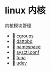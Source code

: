 # linux 内核

内核模块管理

* 📄 [cgroups](siyuan://blocks/20240414212933-txv8edc)
* 📄 [dattobd](siyuan://blocks/20231110105237-toah5db)
* 📄 [namespace](siyuan://blocks/20240414213106-fspib9h)
* 📄 [sysctl.conf](siyuan://blocks/20231110105237-0j1zwg6)
* 📄 [tuna](siyuan://blocks/20240418114400-4dvd0xp)
* 📄 [udev](siyuan://blocks/20240205174149-6m3swxy)

‍
